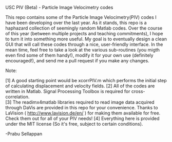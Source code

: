 USC PIV (Beta) - Particle Image Velocimetry codes

This repo contains some of the Particle Image Velocimetry(PIV) codes I have been developing over the last year. As it stands, this repo is a haphazard collection of seemingly random Matlab codes. Over the course of this year (between multiple projects and teaching commitments), I hope to turn it into something more useful. My goal is to eventually design a clean GUI that will call these codes through a nice, user-friendly interface. In the mean time, feel free to take a look at the various sub-routines (you migth even find some of them handy!), modify it for your own use (definitely encouraged!), and send me a pull request if you make any changes. 

Note:

[1] A good starting point would be xcorrPIV.m which performs the initial step of calculating displacement and velocity fields. 
[2] All of the codes are written in Matlab. Signal Processing Toolbox is required for cross-correlation.  
[3] The readimx4matlab libraries required to read image data acquired through DaVis are provided in this repo for your convenience. Thanks to LaVision ( http://www.lavision.de/en/ ) for making them available for free. Check them out for all of your PIV needs!
[4] Everything here is provided under the MIT license (So it's free, subject to certain conditions).  

-Prabu Sellappan
